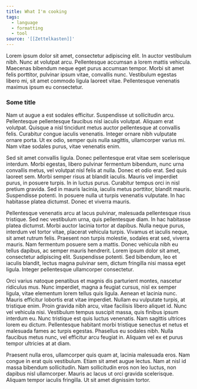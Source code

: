 ```yaml
---
title: What I'm cooking
tags:
  - language
  - formatting
  - tool
source: '[[Zettelkasten]]'
---
```

Lorem ipsum dolor sit amet, consectetur adipiscing elit. In auctor vestibulum nibh. Nunc at volutpat arcu. Pellentesque accumsan a lorem mattis vehicula. Maecenas bibendum neque eget purus accumsan tempor. Morbi sit amet felis porttitor, pulvinar ipsum vitae, convallis nunc. Vestibulum egestas libero mi, sit amet commodo ligula laoreet vitae. Pellentesque venenatis maximus ipsum eu consectetur. 

### Some title
Nam ut augue a est sodales efficitur. Suspendisse ut sollicitudin arcu. Pellentesque pellentesque faucibus nisl iaculis volutpat. Aliquam erat volutpat. Quisque a nisl tincidunt metus auctor pellentesque at convallis felis. Curabitur congue iaculis venenatis. Integer ornare nibh vulputate ornare porta. Ut ex odio, semper quis nulla sagittis, ullamcorper varius mi. Nam vitae sodales purus, vitae venenatis enim.

Sed sit amet convallis ligula. Donec pellentesque erat vitae sem scelerisque interdum. Morbi egestas, libero pulvinar fermentum bibendum, nunc urna convallis metus, vel volutpat nisl felis at nulla. Donec et odio erat. Sed quis laoreet sem. Morbi semper risus at blandit iaculis. Mauris vel imperdiet purus, in posuere turpis. In in luctus purus. Curabitur tempus orci in nisl pretium gravida. Sed in mauris lacinia, iaculis metus porttitor, blandit mauris. Suspendisse potenti. In posuere nulla ut turpis venenatis vulputate. In hac habitasse platea dictumst. Donec et viverra mauris.

Pellentesque venenatis arcu at lacus pulvinar, malesuada pellentesque risus tristique. Sed nec vestibulum urna, quis pellentesque diam. In hac habitasse platea dictumst. Morbi auctor lacinia tortor at dapibus. Nulla neque purus, interdum vel tortor vitae, placerat vehicula turpis. Vivamus et iaculis neque, sit amet rutrum felis. Praesent non turpis molestie, sodales erat sed, viverra mauris. Nam fermentum posuere sem a mattis. Donec vehicula nibh eu tellus dapibus, ac semper mauris hendrerit. Lorem ipsum dolor sit amet, consectetur adipiscing elit. Suspendisse potenti. Sed bibendum, leo et iaculis blandit, lectus magna pulvinar sem, dictum fringilla nisi massa eget ligula. Integer pellentesque ullamcorper consectetur.

Orci varius natoque penatibus et magnis dis parturient montes, nascetur ridiculus mus. Nunc imperdiet, magna a feugiat cursus, nisl ex semper ligula, vitae elementum lorem tellus quis ligula. Aenean et lacinia nunc. Mauris efficitur lobortis erat vitae imperdiet. Nullam eu vulputate turpis, at tristique enim. Proin gravida nibh arcu, vitae facilisis libero aliquet id. Nunc vel vehicula nisi. Vestibulum tempus suscipit massa, quis finibus ipsum interdum eu. Nunc tristique est quis luctus venenatis. Nam sagittis ultrices lorem eu dictum. Pellentesque habitant morbi tristique senectus et netus et malesuada fames ac turpis egestas. Phasellus eu sodales nibh. Nulla faucibus metus nunc, vel efficitur arcu feugiat in. Aliquam vel ex et purus tempor ultricies at at diam.

Praesent nulla eros, ullamcorper quis quam at, lacinia malesuada eros. Nam congue in erat quis vestibulum. Etiam sit amet augue lectus. Nam at nisl id massa bibendum sollicitudin. Nam sollicitudin eros non leo luctus, non dapibus nisl ullamcorper. Mauris ac lacus ut orci gravida scelerisque. Aliquam tempor iaculis fringilla. Ut sit amet dignissim tortor.

